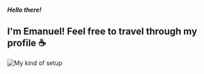 ##### Hello there! 

## I'm Emanuel! Feel free to travel through my profile :coffee:

![My kind of setup](/home/emanuel-bolzico/Escritorio/26-265435_apple-keyboard-wallpaper-hd.jpg)
